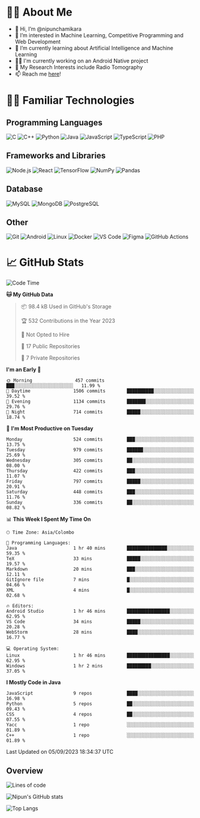 # 🙋‍♂️ About Me
- 👋 Hi, I’m @nipunchamikara
- 👀 I’m interested in Machine Learning, Competitive Programming and Web Development
- 🌱 I’m currently learning about Artificial Intelligence and Machine Learning
- 🧑‍💻 I'm currently working on an Android Native project
- 📜 My Research Interests include Radio Tomography
- 📫 Reach me [here](mailto:nipunchamikara@yahoo.com)!

# 👨‍💻 Familiar Technologies

## Programming Languages
![C](https://img.icons8.com/color/48/000000/c-programming.png "C")
![C++](https://img.icons8.com/color/48/000000/c-plus-plus-logo.png "C++")
![Python](https://img.icons8.com/color/48/000000/python.png "Python")
![Java](https://img.icons8.com/color/48/000000/java-coffee-cup-logo.png "Java")
![JavaScript](https://img.icons8.com/color/48/000000/javascript.png "JavaScript")
![TypeScript](https://img.icons8.com/color/48/000000/typescript.png "TypeScript")
![PHP](https://img.icons8.com/officel/48/000000/php-logo.png "PHP")

## Frameworks and Libraries
![Node.js](https://img.icons8.com/color/48/000000/nodejs.png "Node.js")
![React](https://img.icons8.com/officel/48/000000/react.png "React")
![TensorFlow](https://img.icons8.com/color/48/000000/tensorflow.png "TensorFlow")
![NumPy](https://img.icons8.com/color/48/000000/numpy.png "NumPy")
![Pandas](https://img.icons8.com/color/48/000000/pandas.png "Pandas")

## Database
![MySQL](https://img.icons8.com/color/48/000000/mysql-logo.png "MySQL")
![MongoDB](https://img.icons8.com/color/48/000000/mongodb.png "MongoDB")
![PostgreSQL](https://img.icons8.com/color/48/000000/postgreesql.png "PostgreSQL")

## Other
![Git](https://img.icons8.com/color/48/000000/git.png "Git")
![Android](https://img.icons8.com/color/48/000000/android-os.png "Android")
![Linux](https://img.icons8.com/color/48/000000/linux.png "Linux")
![Docker](https://img.icons8.com/color/48/000000/docker.png "Docker")
![VS Code](https://img.icons8.com/color/48/000000/visual-studio-code-2019.png "VS Code")
![Figma](https://img.icons8.com/color/48/000000/figma.png "Figma")
![GitHub Actions](https://img.icons8.com/color/48/000000/github.png "GitHub Actions")

# 📈 GitHub Stats

<!--START_SECTION:waka-->
![Code Time](http://img.shields.io/badge/Code%20Time-2%20hrs%2049%20mins-blue)

**🐱 My GitHub Data** 

> 📦 98.4 kB Used in GitHub's Storage 
 > 
> 🏆 532 Contributions in the Year 2023
 > 
> 🚫 Not Opted to Hire
 > 
> 📜 17 Public Repositories 
 > 
> 🔑 7 Private Repositories 
 > 
**I'm an Early 🐤** 

```text
🌞 Morning                457 commits         ███░░░░░░░░░░░░░░░░░░░░░░   11.99 % 
🌆 Daytime                1506 commits        ██████████░░░░░░░░░░░░░░░   39.52 % 
🌃 Evening                1134 commits        ███████░░░░░░░░░░░░░░░░░░   29.76 % 
🌙 Night                  714 commits         █████░░░░░░░░░░░░░░░░░░░░   18.74 % 
```
📅 **I'm Most Productive on Tuesday** 

```text
Monday                   524 commits         ███░░░░░░░░░░░░░░░░░░░░░░   13.75 % 
Tuesday                  979 commits         ██████░░░░░░░░░░░░░░░░░░░   25.69 % 
Wednesday                305 commits         ██░░░░░░░░░░░░░░░░░░░░░░░   08.00 % 
Thursday                 422 commits         ███░░░░░░░░░░░░░░░░░░░░░░   11.07 % 
Friday                   797 commits         █████░░░░░░░░░░░░░░░░░░░░   20.91 % 
Saturday                 448 commits         ███░░░░░░░░░░░░░░░░░░░░░░   11.76 % 
Sunday                   336 commits         ██░░░░░░░░░░░░░░░░░░░░░░░   08.82 % 
```


📊 **This Week I Spent My Time On** 

```text
🕑︎ Time Zone: Asia/Colombo

💬 Programming Languages: 
Java                     1 hr 40 mins        ███████████████░░░░░░░░░░   59.35 % 
TeX                      33 mins             █████░░░░░░░░░░░░░░░░░░░░   19.57 % 
Markdown                 20 mins             ███░░░░░░░░░░░░░░░░░░░░░░   12.11 % 
GitIgnore file           7 mins              █░░░░░░░░░░░░░░░░░░░░░░░░   04.66 % 
XML                      4 mins              █░░░░░░░░░░░░░░░░░░░░░░░░   02.68 % 

🔥 Editors: 
Android Studio           1 hr 46 mins        ████████████████░░░░░░░░░   62.95 % 
VS Code                  34 mins             █████░░░░░░░░░░░░░░░░░░░░   20.28 % 
WebStorm                 28 mins             ████░░░░░░░░░░░░░░░░░░░░░   16.77 % 

💻 Operating System: 
Linux                    1 hr 46 mins        ████████████████░░░░░░░░░   62.95 % 
Windows                  1 hr 2 mins         █████████░░░░░░░░░░░░░░░░   37.05 % 
```

**I Mostly Code in Java** 

```text
JavaScript               9 repos             ████░░░░░░░░░░░░░░░░░░░░░   16.98 % 
Python                   5 repos             ██░░░░░░░░░░░░░░░░░░░░░░░   09.43 % 
CSS                      4 repos             ██░░░░░░░░░░░░░░░░░░░░░░░   07.55 % 
Yacc                     1 repo              ░░░░░░░░░░░░░░░░░░░░░░░░░   01.89 % 
C++                      1 repo              ░░░░░░░░░░░░░░░░░░░░░░░░░   01.89 % 
```




 Last Updated on 05/09/2023 18:34:37 UTC
<!--END_SECTION:waka-->

## Overview 
![Lines of code](https://img.shields.io/badge/From%20Hello%20World%20I've%20written-1.2%20million%20lines%20of%20code-blue)

![Nipun's GitHub stats](https://github-readme-stats.vercel.app/api?username=nipunchamikara&show_icons=true&theme=radical)

![Top Langs](https://github-readme-stats.vercel.app/api/top-langs/?username=nipunchamikara&layout=compact&theme=radical)
